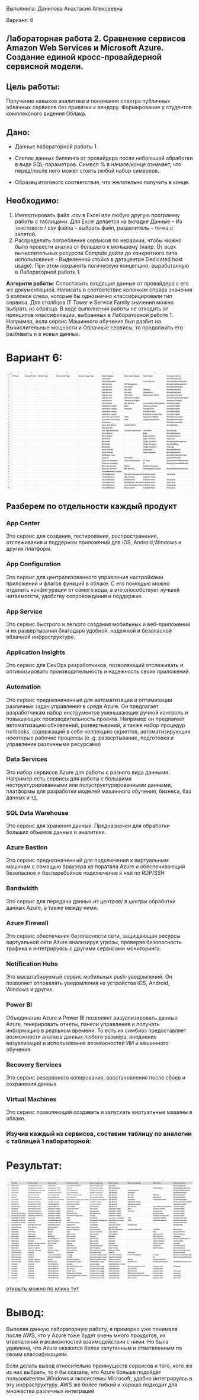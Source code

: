 Выполнила: Данилова Анастасия Алексеевна

Вариант: 6

## Лабораторная работа 2. Сравнение сервисов Amazon Web Services и Microsoft Azure. Создание единой кросс-провайдерной сервисной модели.

## Цель работы:

Получение навыков аналитики и понимания спектра публичных облачных сервисов без привязки к вендору. Формирование у студентов комплексного видения Облака.

## Дано:

- Данные лабораторной работы 1.

- Слепок данных биллинга от провайдера после небольшой обработки в виде SQL-параметров. Символ % в начале/конце означает, что перед/после него может стоять любой набор символов.

- Образец итогового соответствия, что желательно получить в конце.

## Необходимо:

1. Импортировать файл .csv в Excel или любую другую программу работы с таблицами. Для Excel делается на вкладке Данные – Из текстового / csv файла – выбрать файл, разделитель – точка с запятой.
2. Распределить потребление сервисов по иерархии, чтобы можно было провести анализ от большего к меньшему (напр. От всех вычислительных ресурсов Compute дойти до конкретного типа использования - Выделенной стойка в датацентре Dedicated host usage). При этом сохранять логическую концепцию, выработанную в Лабораторной работе 1.

**Алгоритм работы**: Сопоставить входящие данные от провайдера с его же документацией. Написать в соответствие колонкам справа значения 5 колонок слева, которые бы однозначно классифицировали тип сервиса. Для столбцов IT Tower и Service Family значения можно выбрать из образца. В ходе выполнения работы не отходить от принципов классификации, выбранных в Лабораторной работе 1. Например, если сервис Машинного обучения был разбит на Вычислительные мощности и Облачные сервисы, то продолжать его разбивать и в новых данных.

# Вариант 6:

![alt text](images/image1.png)

## Разберем по отдельности каждый продукт

### **App Center**

Это сервис для создания, тестирования, распространения, отслеживания и поддержки приложений для iOS, Android,Windows и других платформ.

### **App Configuration**

Это сервис для централизованного управления настройками приложений и флагов функций в облаке. С его помощью можно отделить конфигурации от самого кода, а это способствует лучшей читаемотсти, удобству сопровождения и поддержке.

### **App Service**

Это сервис быстрого и легкого создания мобильных и веб-приложений и их развертывания благодаря удобной, надежной и безопасной облачной инфраструктуре.

### **Application Insights**

Это сервис для DevOps разработчиков, позволяющий отслеживать и оптимизировать производительность и надежность своих приложений.

### **Automation**

Это сервис предназначенный для автоматизации и оптимизации различных задач управления в среде Azure. Он предлагает разработчикам набор инструментов уменьшающих ручной контроль и повышающих производительность проекта. Например он предлагает автоматизацию обновлений, развертываний, а также набор процедур runbooks, содержащий в себе коллекцию скриптов, автоматизирующих некоторые рабочие процессы (e. g. развертывание, подготовка и управление различными ресурсами)

### **Data Services**

Это набор сервисов Azure для работы с разного вида данными. Например есть сервисы для работы с большими неструктурированными или полуструктурированными данными, платформы для разработки моделей машинного обучения, бизнеса, баз данных и тд.

### **SQL Data Warehouse**

Это сервис для хранения данных. Предназначен для обработки больших обьемов данных и аналитики.

### **Azure Bastion**

Это сервис предназначенный для подключения к виртуальным машинам с помощью браузера из поратала Azure и обеспечивающий безопасное и бесперебойное подключение к ней по RDP/SSH

### **Bandwidth**

Это сервис для передачи данных _из центров_/ _в центры_ обработки данных Azure, а также между ними.

### **Azure Firewall**

Это сервис обеспечения безопасности сети, защищающая ресурсы виртуальной сети Azure анализируя угрозы, проверяя безопасность трафика и интегрируясь с другими сервисами мониторинга.

### **Notification Hubs**

Это масштабируемый сервис мобильных push-уведомлений. Он позволяет отправлять уведомления на устройства iOS, Android, Windows и других.

### **Power BI**

Объединение Azure и Power BI позволяет визуализировать данные Azure, генерировать отчеты, панели управления и получать информацию в реальном времени. То есть их симбиоз предоставляет возможности анализа данных любого размера, внеднение визуализаций и использование возможностей ИИ и машинного обучения

### **Recovery Services**

Это сервис резервоного копирования, восстановления после сбоев и сохранения данных

### **Virtual Machines**

Это сервис позволяющий создавать и запускать виртуальные машины в облаке.

### Изучив каждый из сервисов, составим таблицу по аналогии с таблицей 1 лабораторной:

# Результат:

![alt text](images/image2.png)

[открыть можно по клику тут](https://docs.google.com/spreadsheets/d/1N38GtifsS27xnqr2zfxlBFZjB6RRXDIdrOUuCEnRaUs/edit?usp=sharing)

# Вывод:

Выполяя данную лабораторную работу, я примерно уже понимала после AWS, что у Azure тоже будет очень много проудктов, их ответвлений и возможностей взаимодействия с ними. Но была удивлена, что Azure окажется более запутанным и ответвленным по своим классификациям.

Если делать вывод относительно преимуществ сервисов и того, кого же из них выбрать, то я бы сказала, что Azure больше подойдёт пользователям Windows и экосистемы Microsoft, удобно интегрируясь в эту инфраструктуру. AWS же более гибкий и хорошо подходит для множества различных интеграций
